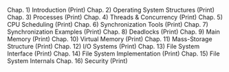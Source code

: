 Chap. 1) Introduction (Print)
Chap. 2) Operating System Structures (Print)
Chap. 3) Processes (Print)
Chap. 4) Threads & Concurrency (Print)
Chap. 5) CPU Scheduling (Print)
Chap. 6) Synchronization Tools (Print)
Chap. 7) Synchronization Examples (Print)
Chap. 8) Deadlocks (Print)
Chap. 9) Main Memory (Print)
Chap. 10) Virtual Memory (Print)
Chap. 11) Mass-Storage Structure (Print)
Chap. 12) I/O Systems (Print)
Chap. 13) File System Interface (Print)
Chap. 14) File System Implementation (Print)
Chap. 15) File System Internals
Chap. 16) Security (Print)